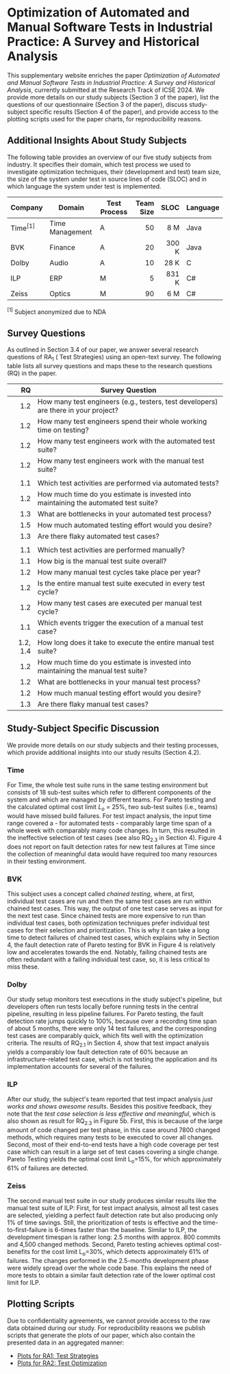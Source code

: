 # Optimization of Automated and Manual Software Tests in Industrial Practice: A Survey and Historical Analysis

This supplementary website enriches the paper _Optimization of Automated and Manual Software Tests in
Industrial Practice: A Survey and Historical Analysis_, currently submitted at the Research Track of ICSE 2024. We provide more details on our study subjects (Section 3 of the paper), list the questions of our questionnaire (Section 3 of the paper), discuss study-subject specific results (Section 4 of the paper), and provide access to the plotting scripts used for the paper charts, for reproducibility reasons.

## Additional Insights About Study Subjects

The following table provides an overview of our five study subjects from industry. It specifies their domain, which test process we used to investigate optimization techniques, their (development and test) team size, the size of the system under test in source lines of code (SLOC) and in which language the system under test is implemented.

| Company                        | Domain          | Test Process    | Team Size | SLOC   | Language |
|--------------------------------|-----------------|---------|------:|--------:|----------|
| Time<sup>[1]</sup>                           | Time Management | A       | 50   | 8 M   | Java     |
| BVK                            | Finance         | A       | 20   | 300 K | Java     |
| Dolby                          | Audio           | A       | 10   | 28 K  | C        |
| ILP                            | ERP             | M       | 5    | 831 K | C\#      |
| Zeiss                          | Optics          | M       | 90   | 6 M   | C\#      |

<sup>[1]</sup> Subject anonymized due to NDA

## Survey Questions

As outlined in Section 3.4 of our paper, we answer several research questions of RA<sub>1</sub> ( Test Strategies) using an open-text survey. The following table lists all survey questions and maps these to the research questions (RQ) in the paper. 


|RQ | Survey Question|
|--:|------------------------------------------------------------------------------------|
|1.2|How many test engineers (e.g., testers, test developers) are there in your project? |
|1.2|How many test engineers spend their whole working time on testing? |
|1.2|How many test engineers work with the automated test suite? |
|1.2|How many test engineers work with the manual test suite? |
|||
|1.1|Which test activities are performed via automated tests? |
|1.2|How much time do you estimate is invested into maintaining the automated test suite? |
|1.3|What are bottlenecks in your automated test process? |
|1.5|How much automated testing effort would you desire? |
|1.3|Are there flaky automated test cases? |
|||
|1.1|Which test activities are performed manually? |
|1.1|How big is the manual test suite overall? |
|1.2|How many manual test cycles take place per year? |
|1.2|Is the entire manual test suite executed in every test cycle? |
|1.2|How many test cases are executed per manual test cycle? |
|1.1|Which events trigger the execution of a manual test case? |
|1.2, 1.4|How long does it take to execute the entire manual test suite? |
|1.2|How much time do you estimate is invested into maintaining the manual test suite? |
|1.2|What are bottlenecks in your manual test process? |
|1.2|How much manual testing effort would you desire? |
|1.3|Are there flaky manual test cases? |

## Study-Subject Specific Discussion 

We provide more details on our study subjects and their testing processes, which provide additional insights into our study results (Section 4.2).

### Time
For Time, the whole test suite runs in the same testing environment but consists of 18 sub-test suites which refer to different components of the system and which are managed by different teams.
For Pareto testing and the calculated optimal cost limit $L_o$ = 25%, two sub-test suites (i.e., teams) would have missed build failures.
For test impact analysis, the input time range covered a - for automated tests - comparably large time span of a whole week with comparably many code changes.
In turn, this resulted in the ineffective selection of test cases (see also RQ<sub>2.3</sub> in Section 4).
Figure 4 does not report on fault detection rates for new test failures at Time since the collection of meaningful data would have required too many resources in their testing environment.


### BVK
This subject uses a concept called _chained testing_, where, at first, individual test cases are run and then the same test cases are run within chained test cases.
This way, the output of one test case serves as input for the next test case.
Since chained tests are more expensive to run than individual test cases, both optimization techniques prefer individual test cases for their selection and prioritization.
This is why it can take a long time to detect failures of chained test cases, which explains why in Section 4, the fault detection rate of Pareto testing for BVK in Figure 4 is relatively low and accelerates towards the end.
Notably, failing chained tests are often redundant with a failing individual test case, so, it is less critical to miss these.


### Dolby
Our study setup monitors test executions in the study subject's pipeline, but developers often run tests locally before running tests in the central pipeline, resulting in less pipeline failures.
For Pareto testing, the fault detection rate jumps quickly to 100%, because over a recording time span of about 5 months, there were only 14 test failures, and the corresponding test cases are comparably quick, which fits well with the optimization criteria.
The results of RQ<sub>2.1</sub> in Section 4, show that test impact analysis yields a comparably low fault detection rate of 60% because an infrastructure-related test case, which is not testing the application and its implementation accounts for several of the failures.


### ILP
After our study, the subject's team reported that test impact analysis _just works and shows awesome results_.
Besides this positive feedback, they note that the _test case selection is less effective and meaningful_, which is also shown as result for RQ<sub>2.3</sub> in Figure 5b.
First, this is because of the large amount of code changed per test phase, in this case around 7800 changed methods, which requires many tests to be executed to cover all changes.
Second, most of their end-to-end tests have a high code coverage per test case which can result in a large set of test cases covering a single change.
Pareto Testing yields the optimal cost limit L<sub>o</sub>=15%, for which approximately 61% of failures are detected. 

### Zeiss
The second manual test suite in our study produces similar results like the manual test suite of ILP:
First, for test impact analysis, almost all test cases are selected, yielding a perfect fault detection rate but also producing only 1% of time savings.
Still, the prioritization of tests is effective and the time-to-first-failure is 6-times faster than the baseline.
Similar to ILP, the development timespan is rather long: 2.5 months with approx. 800 commits and 4,500 changed methods.
Second, Pareto testing achieves optimal cost-benefits for the cost limit L<sub>o</sub>=30%, which detects approximately 61% of failures.
The changes performed in the 2.5-months development phase were widely spread over the whole code base.
This explains the need of more tests to obtain a similar fault detection rate of the lower optimal cost limit for ILP.

## Plotting Scripts

Due to confidentiality agreements, we cannot provide access to the raw data obtained during our study. For reproducibility reasons we publish scripts that generate the plots of our paper, which also contain the presented data in an aggregated manner:  

* [Plots for RA1: Test Strategies](https://anonymous.4open.science/r/Test-Optimization-in-Industry-D14E/01_Testing-Strategies-plots-public.ipynb)
* [Plots for RA2: Test Optimization](https://anonymous.4open.science/r/Test-Optimization-in-Industry-D14E/02_Optimization-plots-public.ipynb)